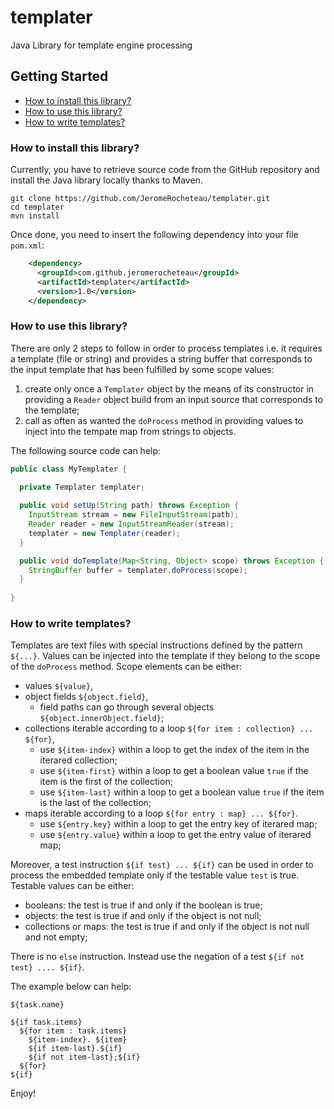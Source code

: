 # templater

Java Library for template engine processing

## Getting Started

- [How to install this library?](https://github.com/JeromeRocheteau/templater#how-to-install-this-library)
- [How to use this library?](https://github.com/JeromeRocheteau/templater#how-to-use-this-library)
- [How to write templates?](https://github.com/JeromeRocheteau/templater#how-to-write-templates)

### How to install this library?

Currently, you have to retrieve source code from the GitHub repository and install the Java library locally thanks to Maven.

```
git clone https://github.com/JeromeRocheteau/templater.git
cd templater
mvn install
```

Once done, you need to insert the following dependency into your file `pom.xml`:

```xml
    <dependency>
      <groupId>com.github.jeromerocheteau</groupId>
      <artifactId>templater</artifactId>
      <version>1.0</version>
    </dependency>
```

### How to use this library?

There are only 2 steps to follow in order to process templates i.e. it requires a template (file or string)
and provides a string buffer that corresponds to the input template that has been fulfilled by some scope values:

1. create only once a `Templater` object by the means of its constructor in providing a `Reader` object build from an input source that corresponds to the template;
2. call as often as wanted the `doProcess` method in providing values to inject into the tempate map from strings to objects.

The following source code can help:

```java
public class MyTemplater {

  private Templater templater;
	
  public void setUp(String path) throws Exception {
    InputStream stream = new FileInputStream(path);
    Reader reader = new InputStreamReader(stream);
    templater = new Templater(reader);
  }

  public void doTemplate(Map<String, Object> scope) throws Exception {
    StringBuffer buffer = templater.doProcess(scope);
  }
  
}
```

### How to write templates?

Templates are text files with special instructions defined by the pattern `${...}`. 
Values can be injected into the template if they belong to the scope of the `doProcess` method. 
Scope elements can be either:

- values `${value}`, 
- object fields `${object.field}`, 
  - field paths can go through several objects `${object.innerObject.field}`;
- collections iterable according to a loop `${for item : collection} ... ${for}`, 
  - use `${item-index}` within a loop to get the index of the item in the iterared collection;
  - use `${item-first}` within a loop to get a boolean value `true` if the item is the first of the collection;
  - use `${item-last}` within a loop to get a boolean value `true` if the item is the last of the collection;
- maps iterable  according to a loop `${for entry : map} ... ${for}`.
  - use `${entry.key}` within a loop to get the entry key of iterared map;
  - use `${entry.value}` within a loop to get the entry value of iterared map;

Moreover, a test instruction `${if test} ... ${if}` can be used in order to process the embedded template
only if the testable value `test` is true. Testable values can be either:

- booleans: the test is true if and only if the boolean is true;
- objects: the test is true if and only if the object is not null;
- collections or maps: the test is true if and only if the object is not null and not empty;

There is no `else` instruction. Instead use the negation of a test `${if not test} .... ${if}`.

The example below can help:

```
${task.name}

${if task.items}
  ${for item : task.items}
    ${item-index}. ${item}
    ${if item-last}.${if}
    ${if not item-last};${if}
  ${for}
${if}
```

Enjoy!
